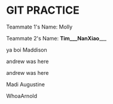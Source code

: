 GIT PRACTICE
============


Teammate 1's Name: Molly

Teammate 2's Name: ____Tim___NanXiao_______



ya boi Maddison


andrew was here


andrew was here



Madi Augustine 

WhoaArnold

